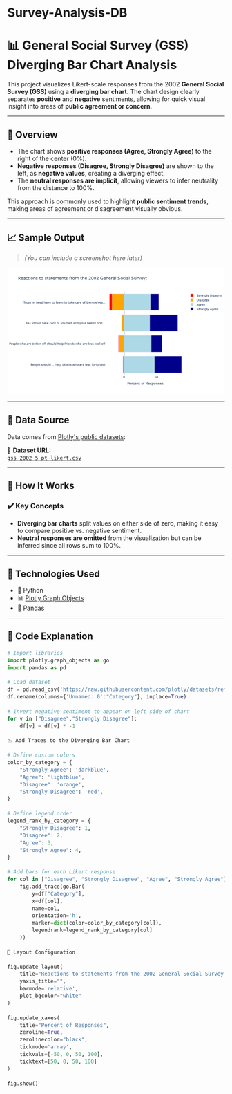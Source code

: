 # Survey-Analysis-DB

# 📊 General Social Survey (GSS) Diverging Bar Chart Analysis

This project visualizes Likert-scale responses from the 2002 **General Social Survey (GSS)** using a **diverging bar chart**. The chart design clearly separates **positive** and **negative** sentiments, allowing for quick visual insight into areas of **public agreement or concern**.

---

## 📌 Overview

- The chart shows **positive responses (Agree, Strongly Agree)** to the right of the center (0%).
- **Negative responses (Disagree, Strongly Disagree)** are shown to the left, as **negative values**, creating a diverging effect.
- The **neutral responses are implicit**, allowing viewers to infer neutrality from the distance to 100%.

This approach is commonly used to highlight **public sentiment trends**, making areas of agreement or disagreement visually obvious.

---

## 📈 Sample Output

> *(You can include a screenshot here later)*

![Sample Output](images/newplot2.png)

---

## 🧪 Data Source

Data comes from [Plotly's public datasets](https://github.com/plotly/datasets):

📄 **Dataset URL:**  
[`gss_2002_5_pt_likert.csv`](https://raw.githubusercontent.com/plotly/datasets/refs/heads/master/gss_2002_5_pt_likert.csv)

---

## 🧠 How It Works

### ✔️ Key Concepts

- **Diverging bar charts** split values on either side of zero, making it easy to compare positive vs. negative sentiment.
- **Neutral responses are omitted** from the visualization but can be inferred since all rows sum to 100%.

---

## 🧬 Technologies Used

- 🐍 Python
- 📊 [Plotly Graph Objects](https://plotly.com/python/plotly-express/)
- 🐼 Pandas

---

## 🧩 Code Explanation

```python
# Import libraries
import plotly.graph_objects as go
import pandas as pd

# Load dataset
df = pd.read_csv('https://raw.githubusercontent.com/plotly/datasets/refs/heads/master/gss_2002_5_pt_likert.csv')
df.rename(columns={'Unnamed: 0':"Category"}, inplace=True)

# Invert negative sentiment to appear on left side of chart
for v in ["Disagree","Strongly Disagree"]:
    df[v] = df[v] * -1

📉 Add Traces to the Diverging Bar Chart

# Define custom colors
color_by_category = {
    "Strongly Agree": 'darkblue',
    "Agree": 'lightblue',
    "Disagree": 'orange',
    "Strongly Disagree": 'red',
}

# Define legend order
legend_rank_by_category = {
    "Strongly Disagree": 1,
    "Disagree": 2,
    "Agree": 3,
    "Strongly Agree": 4,
}

# Add bars for each Likert response
for col in ["Disagree", "Strongly Disagree", "Agree", "Strongly Agree"]:
    fig.add_trace(go.Bar(
        y=df["Category"],
        x=df[col],
        name=col,
        orientation='h',
        marker=dict(color=color_by_category[col]),
        legendrank=legend_rank_by_category[col]
    ))

🎨 Layout Configuration

fig.update_layout(
    title="Reactions to statements from the 2002 General Social Survey:",
    yaxis_title="",
    barmode='relative',
    plot_bgcolor="white"
)

fig.update_xaxes(
    title="Percent of Responses",
    zeroline=True,
    zerolinecolor="black",
    tickmode='array',
    tickvals=[-50, 0, 50, 100],
    ticktext=[50, 0, 50, 100]
)

fig.show()

